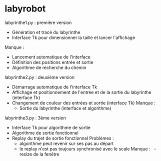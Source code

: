 # labyrobot
labyrinthe1.py : première version
  - Génération et tracé du labyrinthe
  - Interface Tk pour dimensionner la taille et lancer l'affichage

Manque :
  - Lancement automatique de l'interface
  - Définition des positions entrée et sortie
  - Algorithme de recherche du chemin


labyrinthe2.py : deuxième version
  - Démarrage automatique de l'interface Tk
  - Affichage et positionnement de l'entrée et de la sortie du labyrinthe (interface Tk)
  - Changement de couleur des entrées et sortie (interface Tk)
  Manque :
    - Sortie du labyrinthe (interface et algorithme)

labyrinthe3.py : 3ème version
  - Interface Tk pour algorithme de sortie
  - Algorithme de sortie fonctionnel
  - Replay du trajet de sortie fonctionnel
  Problèmes :
    - algorithme peut revenir sur ses pas au départ
    - le replay n'est pas toujours synchronisé avec le scale
  Manque :
    - resize de la fenêtre
